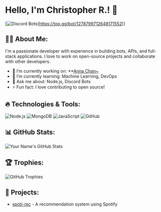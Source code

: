 # Hello, I'm Christopher R.! 👋

[![Discord Bots](https://top.gg/api/widget/upvotes/1278799712648171552.svg)(https://top.gg/bot/1278799712648171552)]

## 👨‍💻 About Me:
I'm a passionate developer with experience in building bots, APIs, and full-stack applications. I love to work on open-source projects and collaborate with other developers.

- 🔭 I’m currently working on: **[Anna Chan~](https://top.gg/bot/1278799712648171552)
- 🌱 I’m currently learning: Machine Learning, DevOps
- 💬 Ask me about: Node.js, Discord Bots
- ⚡ Fun fact: I love contributing to open source!

## 🔥 Technologies & Tools:
![Node.js](https://img.shields.io/badge/-Node.js-333333?style=for-the-badge&logo=node.js)
![MongoDB](https://img.shields.io/badge/-MongoDB-333333?style=for-the-badge&logo=mongodb)
![JavaScript](https://img.shields.io/badge/-JavaScript-333333?style=for-the-badge&logo=javascript)
![GitHub](https://img.shields.io/badge/-GitHub-333333?style=for-the-badge&logo=github)

## 📊 GitHub Stats:
![Your Name's GitHub Stats](https://github-readme-stats.vercel.app/api?username=zyflou&show_icons=true&hide_border=true&theme=radical)

## 🏆 Trophies:
![GitHub Trophies](https://github-profile-trophy.vercel.app/?username=zyflou&theme=dracula)

## 💼 Projects:
- [spoti-rec](https://www.npmjs.com/package/spoti-rec) - A recommendation system using Spotify

